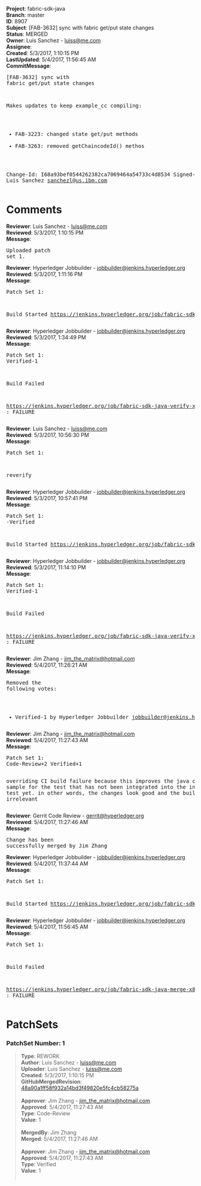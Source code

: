 <strong>Project</strong>: fabric-sdk-java<br><strong>Branch</strong>: master<br><strong>ID</strong>: 8907<br><strong>Subject</strong>: [FAB-3632] sync with fabric get/put state changes<br><strong>Status</strong>: MERGED<br><strong>Owner</strong>: Luis Sanchez - luiss@me.com<br><strong>Assignee</strong>:<br><strong>Created</strong>: 5/3/2017, 1:10:15 PM<br><strong>LastUpdated</strong>: 5/4/2017, 11:56:45 AM<br><strong>CommitMessage</strong>:<br><pre>[FAB-3632] sync with fabric get/put state changes

Makes updates to keep example_cc compiling:
 - FAB-3223: changed state get/put methods
 - FAB-3263: removed getChaincodeId() methos

Change-Id: I68a93bef0544262382ca7069464a54733c4d8534
Signed-off-by: Luis Sanchez <sanchezl@us.ibm.com>
</pre><h1>Comments</h1><strong>Reviewer</strong>: Luis Sanchez - luiss@me.com<br><strong>Reviewed</strong>: 5/3/2017, 1:10:15 PM<br><strong>Message</strong>: <pre>Uploaded patch set 1.</pre><strong>Reviewer</strong>: Hyperledger Jobbuilder - jobbuilder@jenkins.hyperledger.org<br><strong>Reviewed</strong>: 5/3/2017, 1:11:16 PM<br><strong>Message</strong>: <pre>Patch Set 1:

Build Started https://jenkins.hyperledger.org/job/fabric-sdk-java-verify-x86_64/639/</pre><strong>Reviewer</strong>: Hyperledger Jobbuilder - jobbuilder@jenkins.hyperledger.org<br><strong>Reviewed</strong>: 5/3/2017, 1:34:49 PM<br><strong>Message</strong>: <pre>Patch Set 1: Verified-1

Build Failed 

https://jenkins.hyperledger.org/job/fabric-sdk-java-verify-x86_64/639/ : FAILURE</pre><strong>Reviewer</strong>: Luis Sanchez - luiss@me.com<br><strong>Reviewed</strong>: 5/3/2017, 10:56:30 PM<br><strong>Message</strong>: <pre>Patch Set 1:

reverify</pre><strong>Reviewer</strong>: Hyperledger Jobbuilder - jobbuilder@jenkins.hyperledger.org<br><strong>Reviewed</strong>: 5/3/2017, 10:57:41 PM<br><strong>Message</strong>: <pre>Patch Set 1: -Verified

Build Started https://jenkins.hyperledger.org/job/fabric-sdk-java-verify-x86_64/645/</pre><strong>Reviewer</strong>: Hyperledger Jobbuilder - jobbuilder@jenkins.hyperledger.org<br><strong>Reviewed</strong>: 5/3/2017, 11:14:10 PM<br><strong>Message</strong>: <pre>Patch Set 1: Verified-1

Build Failed 

https://jenkins.hyperledger.org/job/fabric-sdk-java-verify-x86_64/645/ : FAILURE</pre><strong>Reviewer</strong>: Jim Zhang - jim_the_matrix@hotmail.com<br><strong>Reviewed</strong>: 5/4/2017, 11:26:21 AM<br><strong>Message</strong>: <pre>Removed the following votes:

* Verified-1 by Hyperledger Jobbuilder <jobbuilder@jenkins.hyperledger.org>
</pre><strong>Reviewer</strong>: Jim Zhang - jim_the_matrix@hotmail.com<br><strong>Reviewed</strong>: 5/4/2017, 11:27:43 AM<br><strong>Message</strong>: <pre>Patch Set 1: Code-Review+2 Verified+1

overriding CI build failure because this improves the java chaincode sample for the test that has not been integrated into the integration test yet. in other words, the changes look good and the build failure is irrelevant</pre><strong>Reviewer</strong>: Gerrit Code Review - gerrit@hyperledger.org<br><strong>Reviewed</strong>: 5/4/2017, 11:27:46 AM<br><strong>Message</strong>: <pre>Change has been successfully merged by Jim Zhang</pre><strong>Reviewer</strong>: Hyperledger Jobbuilder - jobbuilder@jenkins.hyperledger.org<br><strong>Reviewed</strong>: 5/4/2017, 11:37:44 AM<br><strong>Message</strong>: <pre>Patch Set 1:

Build Started https://jenkins.hyperledger.org/job/fabric-sdk-java-merge-x86_64/79/</pre><strong>Reviewer</strong>: Hyperledger Jobbuilder - jobbuilder@jenkins.hyperledger.org<br><strong>Reviewed</strong>: 5/4/2017, 11:56:45 AM<br><strong>Message</strong>: <pre>Patch Set 1:

Build Failed 

https://jenkins.hyperledger.org/job/fabric-sdk-java-merge-x86_64/79/ : FAILURE</pre><h1>PatchSets</h1><h3>PatchSet Number: 1</h3><blockquote><strong>Type</strong>: REWORK<br><strong>Author</strong>: Luis Sanchez - luiss@me.com<br><strong>Uploader</strong>: Luis Sanchez - luiss@me.com<br><strong>Created</strong>: 5/3/2017, 1:10:15 PM<br><strong>GitHubMergedRevision</strong>: [48a90a1ff58f932a14bd3f49820e5fc4cb58275a](https://github.com/hyperledger/fabric-sdk-java/commit/48a90a1ff58f932a14bd3f49820e5fc4cb58275a)<br><br><strong>Approver</strong>: Jim Zhang - jim_the_matrix@hotmail.com<br><strong>Approved</strong>: 5/4/2017, 11:27:43 AM<br><strong>Type</strong>: Code-Review<br><strong>Value</strong>: 1<br><br><strong>MergedBy</strong>: Jim Zhang<br><strong>Merged</strong>: 5/4/2017, 11:27:46 AM<br><br><strong>Approver</strong>: Jim Zhang - jim_the_matrix@hotmail.com<br><strong>Approved</strong>: 5/4/2017, 11:27:43 AM<br><strong>Type</strong>: Verified<br><strong>Value</strong>: 1<br><br></blockquote>